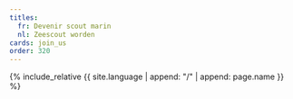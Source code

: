 ```yaml
---
titles:
  fr: Devenir scout marin
  nl: Zeescout worden
cards: join_us
order: 320
---
```

{% include_relative {{ site.language | append: "/" | append: page.name }} %}
